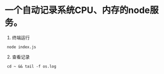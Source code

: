 # 一个自动记录系统CPU、内存的node服务。

1. 终端运行
 ``` shell
  node index.js
 ```
2. 查看记录
 ``` shell
  cd ~ && tail -f os.log
 ```
